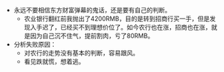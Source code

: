 - 永远不要相信东方财富弹幕的鬼话，还是要有自己的判断。
	- 农业银行翻红前我抛出了4200RMB，目的是转到招商行买一手，但是发现入手迟了，已经买不到理想价位了。如今农行也在涨，招商也在涨，就是因为自己沉不住气，提前割肉，亏了80RMB。
- 分析失败原因：
	- 对农行的走势没有基本的判断，容易跟风。
	- 看见跌就慌，想着逃。
